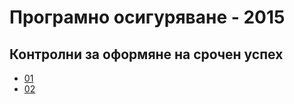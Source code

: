 # Програмно осигуряване - 2015
## Контролни за оформяне на срочен успех

- [01](01/README.md)
- [02](02/README.md)
